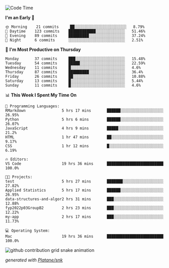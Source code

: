 <!--START_SECTION:waka-->
![Code Time](http://img.shields.io/badge/Code%20Time-82%20hrs%2047%20mins-blue)

**I'm an Early 🐤** 

```text
🌞 Morning    21 commits     ██░░░░░░░░░░░░░░░░░░░░░░░   8.79% 
🌆 Daytime    123 commits    ████████████░░░░░░░░░░░░░   51.46% 
🌃 Evening    89 commits     █████████░░░░░░░░░░░░░░░░   37.24% 
🌙 Night      6 commits      ░░░░░░░░░░░░░░░░░░░░░░░░░   2.51%

```
📅 **I'm Most Productive on Thursday** 

```text
Monday       37 commits     ███░░░░░░░░░░░░░░░░░░░░░░   15.48% 
Tuesday      54 commits     █████░░░░░░░░░░░░░░░░░░░░   22.59% 
Wednesday    11 commits     █░░░░░░░░░░░░░░░░░░░░░░░░   4.6% 
Thursday     87 commits     █████████░░░░░░░░░░░░░░░░   36.4% 
Friday       26 commits     ██░░░░░░░░░░░░░░░░░░░░░░░   10.88% 
Saturday     13 commits     █░░░░░░░░░░░░░░░░░░░░░░░░   5.44% 
Sunday       11 commits     █░░░░░░░░░░░░░░░░░░░░░░░░   4.6%

```


📊 **This Week I Spent My Time On** 

```text
💬 Programming Languages: 
RMarkdown                5 hrs 17 mins       ██████░░░░░░░░░░░░░░░░░░░   26.95% 
Python                   5 hrs 6 mins        ██████░░░░░░░░░░░░░░░░░░░   26.07% 
JavaScript               4 hrs 9 mins        █████░░░░░░░░░░░░░░░░░░░░   21.2% 
HTML                     1 hr 47 mins        ██░░░░░░░░░░░░░░░░░░░░░░░   9.17% 
CSS                      1 hr 12 mins        █░░░░░░░░░░░░░░░░░░░░░░░░   6.19%

🔥 Editors: 
VS Code                  19 hrs 36 mins      █████████████████████████   100.0%

🐱‍💻 Projects: 
test                     5 hrs 27 mins       ███████░░░░░░░░░░░░░░░░░░   27.82% 
Applied Statistics       5 hrs 17 mins       ██████░░░░░░░░░░░░░░░░░░░   26.95% 
data-structures-and-algor2 hrs 31 mins       ███░░░░░░░░░░░░░░░░░░░░░░   12.88% 
fyp2022p03GroupB2        2 hrs 23 mins       ███░░░░░░░░░░░░░░░░░░░░░░   12.22% 
my-app                   2 hrs 17 mins       ███░░░░░░░░░░░░░░░░░░░░░░   11.73%

💻 Operating System: 
Mac                      19 hrs 36 mins      █████████████████████████   100.0%

```


<!--END_SECTION:waka-->


<!--Snake Game-->
![github contribution grid snake animation](https://raw.githubusercontent.com/viggo-gascou/viggo-gascou/output/github-contribution-grid-snake.svg)

_generated with [Platane/snk](https://github.com/Platane/snk)_
<!--Snake Game-->

